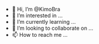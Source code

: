 - 👋 Hi, I’m @KimoBra
- 👀 I’m interested in ...
- 🌱 I’m currently learning ...
- 💞️ I’m looking to collaborate on ...
- 📫 How to reach me ...

<!---
KimoBra/KimoBra is a ✨ special ✨ repository because its `README.md` (this file) appears on your GitHub profile.
You can click the Preview link to take a look at your changes.
--->
